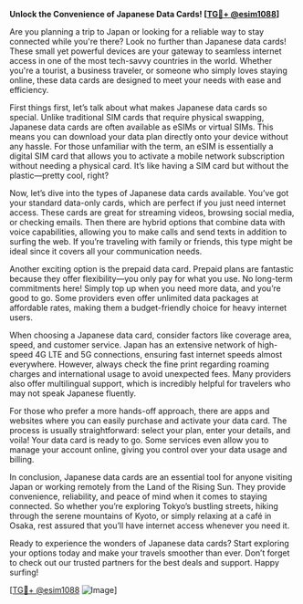 **Unlock the Convenience of Japanese Data Cards! [[TG💪+ @esim1088](https://t.me/s/esim1088)]**

Are you planning a trip to Japan or looking for a reliable way to stay connected while you're there? Look no further than Japanese data cards! These small yet powerful devices are your gateway to seamless internet access in one of the most tech-savvy countries in the world. Whether you're a tourist, a business traveler, or someone who simply loves staying online, these data cards are designed to meet your needs with ease and efficiency.

First things first, let’s talk about what makes Japanese data cards so special. Unlike traditional SIM cards that require physical swapping, Japanese data cards are often available as eSIMs or virtual SIMs. This means you can download your data plan directly onto your device without any hassle. For those unfamiliar with the term, an eSIM is essentially a digital SIM card that allows you to activate a mobile network subscription without needing a physical card. It’s like having a SIM card but without the plastic—pretty cool, right?

Now, let’s dive into the types of Japanese data cards available. You’ve got your standard data-only cards, which are perfect if you just need internet access. These cards are great for streaming videos, browsing social media, or checking emails. Then there are hybrid options that combine data with voice capabilities, allowing you to make calls and send texts in addition to surfing the web. If you’re traveling with family or friends, this type might be ideal since it covers all your communication needs.

Another exciting option is the prepaid data card. Prepaid plans are fantastic because they offer flexibility—you only pay for what you use. No long-term commitments here! Simply top up when you need more data, and you’re good to go. Some providers even offer unlimited data packages at affordable rates, making them a budget-friendly choice for heavy internet users.

When choosing a Japanese data card, consider factors like coverage area, speed, and customer service. Japan has an extensive network of high-speed 4G LTE and 5G connections, ensuring fast internet speeds almost everywhere. However, always check the fine print regarding roaming charges and international usage to avoid unexpected fees. Many providers also offer multilingual support, which is incredibly helpful for travelers who may not speak Japanese fluently.

For those who prefer a more hands-off approach, there are apps and websites where you can easily purchase and activate your data card. The process is usually straightforward: select your plan, enter your details, and voila! Your data card is ready to go. Some services even allow you to manage your account online, giving you control over your data usage and billing.

In conclusion, Japanese data cards are an essential tool for anyone visiting Japan or working remotely from the Land of the Rising Sun. They provide convenience, reliability, and peace of mind when it comes to staying connected. So whether you’re exploring Tokyo’s bustling streets, hiking through the serene mountains of Kyoto, or simply relaxing at a café in Osaka, rest assured that you’ll have internet access whenever you need it. 

Ready to experience the wonders of Japanese data cards? Start exploring your options today and make your travels smoother than ever. Don’t forget to check out our trusted partners for the best deals and support. Happy surfing! 

[[TG💪+ @esim1088](https://t.me/s/esim1088) ![Image](https://i.postimg.cc/Y0z9fWf4/image.png)]